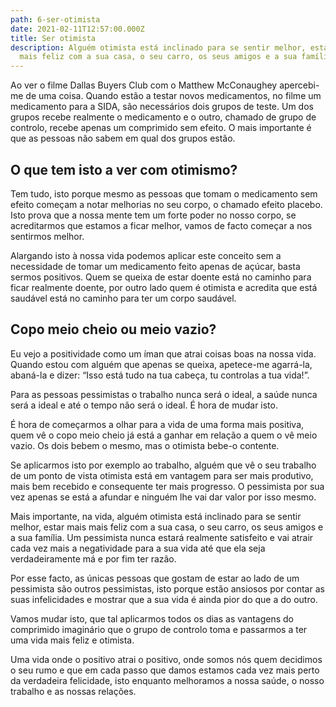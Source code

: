 ```yaml
---
path: 6-ser-otimista
date: 2021-02-11T12:57:00.000Z
title: Ser otimista
description: Alguém otimista está inclinado para se sentir melhor, estar mais
  mais feliz com a sua casa, o seu carro, os seus amigos e a sua família.
---
```

Ao ver o filme Dallas Buyers Club com o Matthew McConaughey apercebi-me de uma coisa. Quando estão a testar novos medicamentos, no filme um medicamento para a SIDA, são necessários dois grupos de teste. Um dos grupos recebe realmente o medicamento e o outro, chamado de grupo de controlo, recebe apenas um comprimido sem efeito. O mais importante é que as pessoas não sabem em qual dos grupos estão.

## O que tem isto a ver com otimismo? 

Tem tudo, isto porque mesmo as pessoas que tomam o medicamento sem efeito começam a notar melhorias no seu corpo, o chamado efeito placebo. Isto prova que a nossa mente tem um forte poder no nosso corpo, se acreditarmos que estamos a ficar melhor, vamos de facto começar a nos sentirmos melhor.

Alargando isto à nossa vida podemos aplicar este conceito sem a necessidade de tomar um medicamento feito apenas de açúcar, basta sermos positivos. Quem se queixa de estar doente está no caminho para ficar realmente doente, por outro lado quem é otimista e acredita que está saudável está no caminho para ter um corpo saudável.

## Copo meio cheio ou meio vazio?

Eu vejo a positividade como um íman que atrai coisas boas na nossa vida. Quando estou com alguém que apenas se queixa, apetece-me agarrá-la, abaná-la e dizer: “Isso está tudo na tua cabeça, tu controlas a tua vida!”. 

Para as pessoas pessimistas o trabalho nunca será o ideal, a saúde nunca será a ideal e até o tempo não será o ideal. É hora de mudar isto.

É hora de começarmos a olhar para a vida de uma forma mais positiva, quem vê o copo meio cheio já está a ganhar em relação a quem o vê meio vazio. Os dois bebem o mesmo, mas o otimista bebe-o contente.

Se aplicarmos isto por exemplo ao trabalho, alguém que vê o seu trabalho de um ponto de vista otimista está em vantagem para ser mais produtivo, mais bem recebido e consequente ter mais progresso. O pessimista por sua vez apenas se está a afundar e ninguém lhe vai dar valor por isso mesmo.

Mais importante, na vida, alguém otimista está inclinado para se sentir melhor, estar mais mais feliz com a sua casa, o seu carro, os seus amigos e a sua família. Um pessimista nunca estará realmente satisfeito e vai atrair cada vez mais a negatividade para a sua vida até que ela seja verdadeiramente má e por fim ter razão.

Por esse facto, as únicas pessoas que gostam de estar ao lado de um pessimista são outros pessimistas, isto porque estão ansiosos por contar as suas infelicidades e mostrar que a sua vida é ainda pior do que a do outro.

Vamos mudar isto, que tal aplicarmos todos os dias as vantagens do comprimido imaginário que o grupo de controlo toma e passarmos a ter uma vida mais feliz e otimista.

Uma vida onde o positivo atrai o positivo, onde somos nós quem decidimos o seu rumo e que em cada passo que damos estamos cada vez mais perto da verdadeira felicidade, isto enquanto melhoramos a nossa saúde, o nosso trabalho e as nossas relações.
